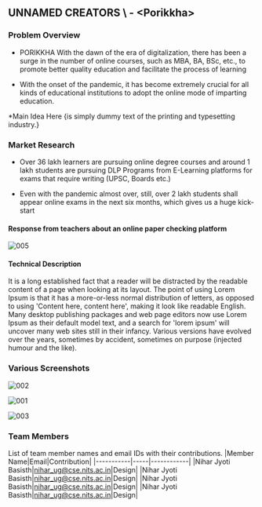 ## UNNAMED CREATORS \ - \<Porikkha>




### Problem Overview


* PORIKKHA With the dawn of the era of digitalization, there has been a surge in the number of online courses, such as MBA, BA, BSc, etc., to promote better quality education and facilitate the process of learning

* With the onset of the pandemic, it has become extremely crucial for all kinds of educational institutions to adopt the online mode of imparting education.

*Main Idea Here {is simply dummy text of the printing and typesetting industry.}

### Market Research
* Over 36 lakh learners are pursuing online degree courses and around 1 lakh students are pursuing DLP Programs from E-Learning platforms for exams that require writing (UPSC, Boards etc.)

* Even with the pandemic almost over, still, over 2 lakh students shall appear online exams in the next six months, which gives us a huge kick-start
#### Response from teachers about an online paper checking platform

![005](public/images/005.png)

#### Technical Description

It is a long established fact that a reader will be distracted by the readable content of a page when looking at its layout. The point of using Lorem Ipsum is that it has a more-or-less normal distribution of letters, as opposed to using 'Content here, content here', making it look like readable English. Many desktop publishing packages and web page editors now use Lorem Ipsum as their default model text, and a search for 'lorem ipsum' will uncover many web sites still in their infancy. Various versions have evolved over the years, sometimes by accident, sometimes on purpose (injected humour and the like).




### Various Screenshots

![002](public/img/002.PNG)


![001](public/img/001.PNG)

![003](public/004.PNG)


### Team Members
List of team member names and email IDs with their contributions.
|Member Name|Email|Contribution|
|-----------|-----|------------|
|Nihar Jyoti Basisth|nihar_ug@cse.nits.ac.in|Design|
|Nihar Jyoti Basisth|nihar_ug@cse.nits.ac.in|Design|
|Nihar Jyoti Basisth|nihar_ug@cse.nits.ac.in|Design|
|Nihar Jyoti Basisth|nihar_ug@cse.nits.ac.in|Design|

